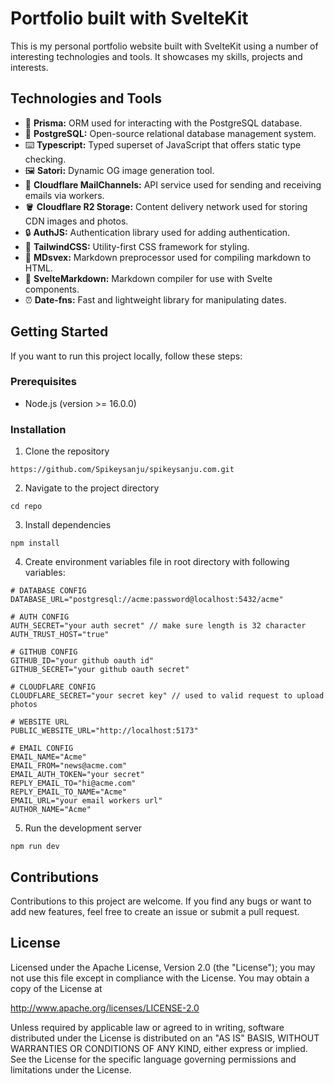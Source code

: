 # Portfolio built with SvelteKit

This is my personal portfolio website built with SvelteKit using a number of interesting technologies and tools. It showcases my skills, projects and interests.

## Technologies and Tools

- 💾 **Prisma:** ORM used for interacting with the PostgreSQL database.
- 🐘 **PostgreSQL:** Open-source relational database management system.
- ⌨️ **Typescript:** Typed superset of JavaScript that offers static type checking.
- 🖼️ **Satori:** Dynamic OG image generation tool.
- 📧 **Cloudflare MailChannels:** API service used for sending and receiving emails via workers.
- 🪣 **Cloudflare R2 Storage:** Content delivery network used for storing CDN images and photos.
- 🔒 **AuthJS:** Authentication library used for adding authentication.
- 🎨 **TailwindCSS:** Utility-first CSS framework for styling.
- 📝 **MDsvex:** Markdown preprocessor used for compiling markdown to HTML.
- 📄 **SvelteMarkdown:** Markdown compiler for use with Svelte components.
- ⏰ **Date-fns:** Fast and lightweight library for manipulating dates.


## Getting Started

If you want to run this project locally, follow these steps:

### Prerequisites
- Node.js (version >= 16.0.0)

### Installation
1. Clone the repository
```
https://github.com/Spikeysanju/spikeysanju.com.git
```
2. Navigate to the project directory
```
cd repo
```
3. Install dependencies
```
npm install
```
4. Create environment variables file in root directory with following variables:
```
# DATABASE CONFIG
DATABASE_URL="postgresql://acme:password@localhost:5432/acme"

# AUTH CONFIG
AUTH_SECRET="your auth secret" // make sure length is 32 character
AUTH_TRUST_HOST="true"

# GITHUB CONFIG
GITHUB_ID="your github oauth id"
GITHUB_SECRET="your github oauth secret"

# CLOUDFLARE CONFIG
CLOUDFLARE_SECRET="your secret key" // used to valid request to upload photos

# WEBSITE URL
PUBLIC_WEBSITE_URL="http://localhost:5173"

# EMAIL CONFIG
EMAIL_NAME="Acme"
EMAIL_FROM="news@acme.com"
EMAIL_AUTH_TOKEN="your secret"
REPLY_EMAIL_TO="hi@acme.com"
REPLY_EMAIL_TO_NAME="Acme"
EMAIL_URL="your email workers url"
AUTHOR_NAME="Acme"

```
5. Run the development server
```
npm run dev
```

## Contributions
Contributions to this project are welcome. If you find any bugs or want to add new features, feel free to create an issue or submit a pull request.

## License
Licensed under the Apache License, Version 2.0 (the "License");
you may not use this file except in compliance with the License.
You may obtain a copy of the License at

   http://www.apache.org/licenses/LICENSE-2.0

Unless required by applicable law or agreed to in writing, software
distributed under the License is distributed on an "AS IS" BASIS,
WITHOUT WARRANTIES OR CONDITIONS OF ANY KIND, either express or implied.
See the License for the specific language governing permissions and
limitations under the License.
